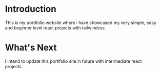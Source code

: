 # Introduction
This is my portifolio website where i have showcased my very simple, easy and beginner level react projects with tailwindcss.

# What's Next
I intend to update this portifolio site in future with intermediate react projects.
